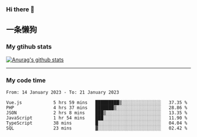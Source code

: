 ### Hi there 👋

## 一条懒狗
<!--
**kiss-me-quickly/kiss-me-quickly** is a ✨ _special_ ✨ repository because its `README.md` (this file) appears on your GitHub profile.

Here are some ideas to get you started:

- 🔭 I’m currently working on ...
- 🌱 I’m currently learning ...
- 👯 I’m looking to collaborate on ...
- 🤔 I’m looking for help with ...
- 💬 Ask me about ...
- 📫 How to reach me: ...
- 😄 Pronouns: ...
- ⚡ Fun fact: ...
-->


### My gtihub stats

[![Anurag's github stats](https://github-readme-stats.vercel.app/api?username=kiss-me-quickly)](https://github.com/anuraghazra/github-readme-stats)

***

### My code time

<!--START_SECTION:waka-->

```text
From: 14 January 2023 - To: 21 January 2023

Vue.js            5 hrs 59 mins   █████████▒░░░░░░░░░░░░░░░   37.35 %
PHP               4 hrs 37 mins   ███████▒░░░░░░░░░░░░░░░░░   28.86 %
JSON              2 hrs 8 mins    ███▒░░░░░░░░░░░░░░░░░░░░░   13.35 %
JavaScript        1 hr 54 mins    ███░░░░░░░░░░░░░░░░░░░░░░   11.90 %
TypeScript        38 mins         █░░░░░░░░░░░░░░░░░░░░░░░░   04.04 %
SQL               23 mins         ▓░░░░░░░░░░░░░░░░░░░░░░░░   02.42 %
```

<!--END_SECTION:waka-->
